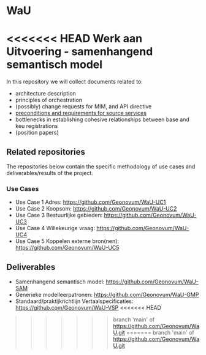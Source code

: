 # WaU
<<<<<<< HEAD
Werk aan Uitvoering - samenhangend semantisch model
=======
In this repository we will collect documents related to:

- architecture description
- principles of orchestration
- (possibly) change requests for MIM, and API directive
- [preconditions and requirements for source services](preconditions.md)
- bottlenecks in establishing cohesive relationships between base and keu registrations
- (position papers)

## Related repositories

The repositories below contain the specific methodology of use cases and deliverables/results of the project.

### Use Cases
- Use Case 1 Adres: https://github.com/Geonovum/WaU-UC1
- Use Case 2 Koopsom: https://github.com/Geonovum/WaU-UC2
- Use Case 3 Bestuurlijke gebieden: https://github.com/Geonovum/WaU-UC3
- Use Case 4 Willekeurige vraag: https://github.com/Geonovum/WaU-UC4
- Use Case 5 Koppelen externe bron(nen): https://github.com/Geonovum/WaU-UC5

## Deliverables
- Samenhangend semantisch model: https://github.com/Geonovum/WaU-SAM
- Generieke modelleerpatronen: https://github.com/Geonovum/WaU-GMP
- Standaard/praktijkrichtlijn Vertaalspecificaties: https://github.com/Geonovum/WaU-VSP
<<<<<<< HEAD


>>>>>>> branch 'main' of https://github.com/Geonovum/WaU.git
=======
>>>>>>> branch 'main' of https://github.com/Geonovum/WaU.git
